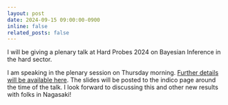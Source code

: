 ```yaml
---
layout: post
date: 2024-09-15 09:00:00-0900
inline: false
related_posts: false
---
```


I will be giving a plenary talk at Hard Probes 2024 on Bayesian Inference in the hard sector.

I am speaking in the plenary session on Thursday morning.
[Further details will be available here](https://indico.cern.ch/event/1339555/contributions/6038279/).
The slides will be posted to the indico page around the time of the talk.
I look forward to discussing this and other new results with folks in Nagasaki!
